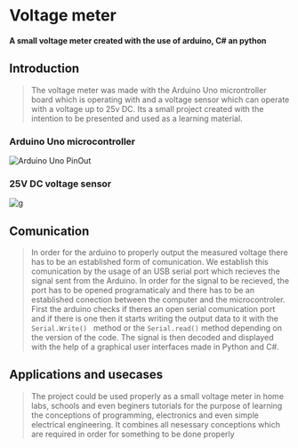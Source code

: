 # Voltage meter
#### A small voltage meter created with the use of arduino, C# an python

## Introduction


>The voltage meter was made with the Arduino Uno microntroller board which is operating with
>and a voltage sensor which can operate with a voltage up to 25v DC.
>Its a small project created with the intention to be presented and used as a learning material.

### Arduino Uno microcontroller

![Arduino Uno PinOut](twet1.app/arduino.jpg)

### 25V DC voltage sensor
![g](https://microcontrollerslab.com/wp-content/uploads/2021/03/Voltage-sensor-module-pinout-diagram.jpg)

 

## Comunication
>In order for the arduino to properly output the measured voltage there has to be an established form of comunication.
>We establish this comunication by the usage of an USB serial port which recieves the signal sent from the Arduino.
>In order for the signal to be recieved, the port has to be opened programaticaly and there has to be an established conection between the computer and the microcontroler.
>First the arduino checks if theres an open serial comunication port and if there is one then it starts writing the output data to it with the ```Serial.Write() ``` method or the ```Serial.read()``` method depending on the version of the code.
>The signal is then decoded and displayed with the help of a graphical user interfaces  made  in Python and C#.

## Applications and usecases
>The project could be used properly as a small voltage meter in home labs, schools and even beginers tutorials for the purpose of learning the conceptions of programming, electronics and even simple electrical engineering.
>It combines all nesessary conceptions which are required in order for something to be done properly
